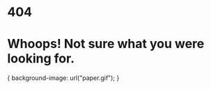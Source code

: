 <h1>404</h1>
<h1>Whoops! Not sure what you were looking for.</h1>

<p> {
  background-image: url("paper.gif");
} <p>

